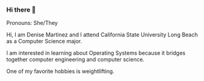 ### Hi there 👋

<!--
**DeniseM1717/DeniseM1717** is a ✨ _special_ ✨ repository because its `README.md` (this file) appears on your GitHub profile.

Here are some ideas to get you started:

- 🔭 I’m currently working on ...
- 🌱 I’m currently learning ...
- 👯 I’m looking to collaborate on ...
- 🤔 I’m looking for help with ...
- 💬 Ask me about ...
- 📫 How to reach me: ...
- 😄 Pronouns: ...
- ⚡ Fun fact: ...
-->
Pronouns: She/They

Hi, I am Denise Martinez and I attend California State University Long Beach as a Computer Science major.

I am interested in learning about Operating Systems because it bridges together computer engineering and computer science.

One of my favorite hobbies is weightlifting.
